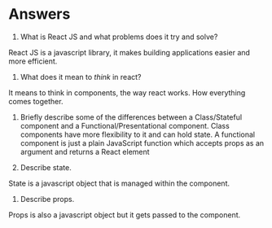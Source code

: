 # Answers

1.  What is React JS and what problems does it try and solve?
  
  React JS is a javascript library, it makes building applications easier and more efficient.

1.  What does it mean to _think_ in react?

It means to think in components, the way react works. How everything comes together.

1.  Briefly describe some of the differences between a Class/Stateful component and a Functional/Presentational component.
Class components have more flexibility to it and can hold state. A functional component is just a plain JavaScript function which accepts props as an argument and returns a React element

1.  Describe state.

 State is a javascript object that is managed within the component.

1.  Describe props.

Props is also a javascript object but it gets passed to the component.